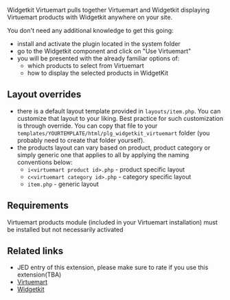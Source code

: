 Widgetkit Virtuemart pulls together Virtuemart and Widgetkit displaying Virtuemart products with Widgetkit anywhere on your site.

You don't need any additional knowledge to get this going:
- install and activate the plugin located in the system folder
- go to the Widgetkit component and click on "Use Virtuemart"
- you will be presented with the already familiar options of:
    - which products to select from Virtuemart
    - how to display the selected products in WidgetKit

Layout overrides
----------------
- there is a default layout template provided in `layouts/item.php`. You can customize that layout to your liking. Best practice for such customization is through override. You can copy that file to your `templates/YOURTEMPLATE/html/plg_widgetkit_virtuemart` folder (you probably need to create that folder yourself).
- the products layout can vary based on product, product category or simply generic one that applies to all by applying the naming conventions below:
    - `i<virtuemart product id>.php` - product specific layout
    - `c<virtuemart category id>.php` - category specific layout
    - `item.php` - generic layout

Requirements
------------
Virtuemart products module (included in your Virtuemart installation) must be installed but not necessarily activated

Related links
-------------
- JED entry of this extension, please make sure to rate if you use this extension(TBA)
- [Virtuemart](http://Virtuemart.net)
- [Widgetkit](http://www.yootheme.com/widgetkit)